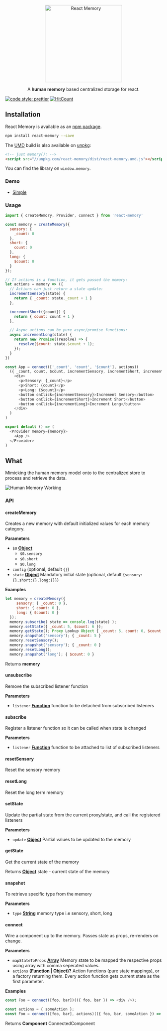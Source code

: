 <p align="center">
<a href="#" target="_blank">
<img alt="React Memory" title="React Memory" src="https://i.imgur.com/2aF8IOn.png" width="248">
</a>
</p>
<p align="center"> A <b>human memory</b> based centralized storage for react.</p>

[![code style: prettier](https://img.shields.io/badge/code_style-prettier-ff69b4.svg?style=flat-square)](https://github.com/prettier/prettier)
[![HitCount](http://hits.dwyl.io/ajainvivek/react-memory.svg)](http://hits.dwyl.io/ajainvivek/react-memory)

## Installation

React Memory is available as an [npm package](https://www.npmjs.com/package/react-memory).

```sh
npm install react-memory --save
```

The [UMD](https://github.com/umdjs/umd) build is also available on [unpkg](https://unpkg.com):

```html
<!-- just memory(): -->
<script src="//unpkg.com/react-memory/dist/react-memory.umd.js"></script>
```

You can find the library on `window.memory`.

### Demo

* [Simple](https://codesandbox.io/s/40pn25njx7)

### Usage

```js
import { createMemory, Provider, connect } from 'react-memory'

const memory = createMemory({
  sensory: {
    _count: 0
  },
  short: {
    count: 0
  },
  long: {
    $count: 0
  }
});

// If actions is a function, it gets passed the memory:
let actions = memory => ({
  // Actions can just return a state update:
  incrementSensory(state) {
    return { _count: state._count + 1 }
  },

  incrementShort({count}) {
    return { count: count + 1 }
  },

  // Async actions can be pure async/promise functions:
  async incrementLong(state) {
    return new Promise((resolve) => {
      resolve($count: state.$count + 1);
    });
  }
})

const App = connect(['_count', 'count', '$count'], actions)(
  ({ _count, count, $count, incrementSensory, incrementShort, incrementLong }) => (
    <div>
      <p>Sensory: {_count}</p>
      <p>Short: {count}</p>
      <p>Long: {$count}</p>
      <button onClick={incrementSensory}>Increment Sensory</button>
      <button onClick={incrementShort}>Increment Short</button>
      <button onClick={incrementLong}>Increment Long</button>
    </div>
  )
)

export default () => (
  <Provider memory={memory}>
    <App />
  </Provider>
)
```

## What

Mimicking the human memory model onto to the centralized store to process and retrieve the data.

![Human Memory Working](http://brainmadesimple.com/memory/memory.JPG)

### API

<!-- Generated by documentation.js. Update this documentation by updating the source code. -->

#### createMemory

Creates a new memory with default initialized values for each memory category.

**Parameters**

* `$0` **[Object](https://developer.mozilla.org/docs/Web/JavaScript/Reference/Global_Objects/Object)**
  * `$0.sensory`
  * `$0.short`
  * `$0.long`
* `config` (optional, default `{}`)
* `state` **[Object](https://developer.mozilla.org/docs/Web/JavaScript/Reference/Global_Objects/Object)** Mandatory initial state (optional, default `{sensory:{},short:{},long:{}}`)

**Examples**

```javascript
let memory = createMemory({
     sensory: { _count: 0 },
     short: { count: 0 },
     long: { $count: 0 }
  });
  memory.subscribe( state => console.log(state) );
  memory.setState({ _count: 5, $count: 6 });
  memory.getState(); Proxy Lookup Object { _count: 5, count: 0, $count: 6}
  memory.snapshot('sensory'); { _count: 5 }
  memory.resetSensory();
  memory.snapshot('sensory'); { _count: 0 }
  memory.resetLong();
  memory.snapshot('long'); { $count: 0 }
```

Returns **memory**

#### unsubscribe

Remove the subscribed listener function

**Parameters**

* `listener` **[Function](https://developer.mozilla.org/docs/Web/JavaScript/Reference/Statements/function)** function to be detached from subscribed listeners

#### subscribe

Register a listener function so it can be called when state is changed

**Parameters**

* `listener` **[Function](https://developer.mozilla.org/docs/Web/JavaScript/Reference/Statements/function)** function to be attached to list of subscribed listeners

#### resetSensory

Reset the sensory memory

#### resetLong

Reset the long term memory

#### setState

Update the partial state from the current proxy/state, and call the registered listeners

**Parameters**

* `update` **[Object](https://developer.mozilla.org/docs/Web/JavaScript/Reference/Global_Objects/Object)** Partial values to be updated to the memory

#### getState

Get the current state of the memory

Returns **[Object](https://developer.mozilla.org/docs/Web/JavaScript/Reference/Global_Objects/Object)** state - current state of the memory

#### snapshot

To retrieve specific type from the memory

**Parameters**

* `type` **[String](https://developer.mozilla.org/docs/Web/JavaScript/Reference/Global_Objects/String)** memory type i.e sensory, short, long

#### connect

Wire a component up to the memory. Passes state as props, re-renders on change.

**Parameters**

* `mapStateToProps` **[Array](https://developer.mozilla.org/docs/Web/JavaScript/Reference/Global_Objects/Array)** Memory state to be mapped the respective props using array with comma seperated values.
* `actions` **([Function](https://developer.mozilla.org/docs/Web/JavaScript/Reference/Statements/function) \| [Object](https://developer.mozilla.org/docs/Web/JavaScript/Reference/Global_Objects/Object))?** Action functions (pure state mappings), or a factory returning them. Every action function gets current state as the first parameter.

**Examples**

```javascript
const Foo = connect([foo, bar])(({ foo, bar }) => <div />);
```

```javascript
const actions = { someAction };
const Foo = connect([foo, bar], actions)(({ foo, bar, someAction }) => <div />);
```

Returns **Component** ConnectedComponent
